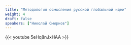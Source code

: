 ```yaml
---
title: "Методология осмысления русской глобальной идеи"
weight: 4
draft: false
speakers: ["Николай Смирнов"]
---
```


{{< youtube 5eHq8nJxHAA >}}
